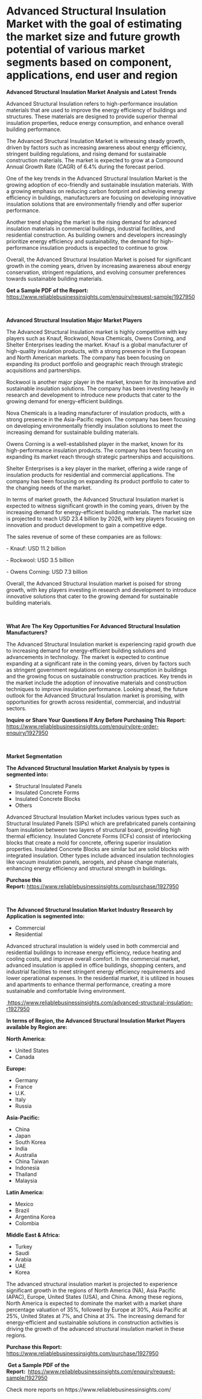<p><h1>Advanced Structural Insulation Market with the goal of estimating the market size and future growth potential of various market segments based on component, applications, end user and region</h1></p><p><strong>Advanced Structural Insulation Market Analysis and Latest Trends</strong></p>
<p><p>Advanced Structural Insulation refers to high-performance insulation materials that are used to improve the energy efficiency of buildings and structures. These materials are designed to provide superior thermal insulation properties, reduce energy consumption, and enhance overall building performance.</p><p>The Advanced Structural Insulation Market is witnessing steady growth, driven by factors such as increasing awareness about energy efficiency, stringent building regulations, and rising demand for sustainable construction materials. The market is expected to grow at a Compound Annual Growth Rate (CAGR) of 6.4% during the forecast period.</p><p>One of the key trends in the Advanced Structural Insulation Market is the growing adoption of eco-friendly and sustainable insulation materials. With a growing emphasis on reducing carbon footprint and achieving energy efficiency in buildings, manufacturers are focusing on developing innovative insulation solutions that are environmentally friendly and offer superior performance.</p><p>Another trend shaping the market is the rising demand for advanced insulation materials in commercial buildings, industrial facilities, and residential construction. As building owners and developers increasingly prioritize energy efficiency and sustainability, the demand for high-performance insulation products is expected to continue to grow.</p><p>Overall, the Advanced Structural Insulation Market is poised for significant growth in the coming years, driven by increasing awareness about energy conservation, stringent regulations, and evolving consumer preferences towards sustainable building materials.</p></p>
<p><strong>Get a Sample PDF of the Report:&nbsp;</strong> <a href="https://www.reliablebusinessinsights.com/enquiry/request-sample/1927950">https://www.reliablebusinessinsights.com/enquiry/request-sample/1927950</a></p>
<p>&nbsp;</p>
<p><strong>Advanced Structural Insulation Major Market Players</strong></p>
<p><p>The Advanced Structural Insulation market is highly competitive with key players such as Knauf, Rockwool, Nova Chemicals, Owens Corning, and Shelter Enterprises leading the market. Knauf is a global manufacturer of high-quality insulation products, with a strong presence in the European and North American markets. The company has been focusing on expanding its product portfolio and geographic reach through strategic acquisitions and partnerships.</p><p>Rockwool is another major player in the market, known for its innovative and sustainable insulation solutions. The company has been investing heavily in research and development to introduce new products that cater to the growing demand for energy-efficient buildings.</p><p>Nova Chemicals is a leading manufacturer of insulation products, with a strong presence in the Asia-Pacific region. The company has been focusing on developing environmentally friendly insulation solutions to meet the increasing demand for sustainable building materials.</p><p>Owens Corning is a well-established player in the market, known for its high-performance insulation products. The company has been focusing on expanding its market reach through strategic partnerships and acquisitions.</p><p>Shelter Enterprises is a key player in the market, offering a wide range of insulation products for residential and commercial applications. The company has been focusing on expanding its product portfolio to cater to the changing needs of the market.</p><p>In terms of market growth, the Advanced Structural Insulation market is expected to witness significant growth in the coming years, driven by the increasing demand for energy-efficient building materials. The market size is projected to reach USD 23.4 billion by 2026, with key players focusing on innovation and product development to gain a competitive edge.</p><p>The sales revenue of some of these companies are as follows:</p><p>- Knauf: USD 11.2 billion</p><p>- Rockwool: USD 3.5 billion</p><p>- Owens Corning: USD 7.3 billion</p><p>Overall, the Advanced Structural Insulation market is poised for strong growth, with key players investing in research and development to introduce innovative solutions that cater to the growing demand for sustainable building materials.</p></p>
<p>&nbsp;</p>
<p><strong>What Are The Key Opportunities For Advanced Structural Insulation Manufacturers?</strong></p>
<p><p>The Advanced Structural Insulation market is experiencing rapid growth due to increasing demand for energy-efficient building solutions and advancements in technology. The market is expected to continue expanding at a significant rate in the coming years, driven by factors such as stringent government regulations on energy consumption in buildings and the growing focus on sustainable construction practices. Key trends in the market include the adoption of innovative materials and construction techniques to improve insulation performance. Looking ahead, the future outlook for the Advanced Structural Insulation market is promising, with opportunities for growth across residential, commercial, and industrial sectors.</p></p>
<p><strong>Inquire or Share Your Questions If Any Before Purchasing This Report:</strong> <a href="https://www.reliablebusinessinsights.com/enquiry/pre-order-enquiry/1927950">https://www.reliablebusinessinsights.com/enquiry/pre-order-enquiry/1927950</a></p>
<p>&nbsp;</p>
<p><strong>Market Segmentation</strong></p>
<p><strong>The Advanced Structural Insulation Market Analysis by types is segmented into:</strong></p>
<p><ul><li>Structural Insulated Panels</li><li>Insulated Concrete Forms</li><li>Insulated Concrete Blocks</li><li>Others</li></ul></p>
<p><p>Advanced Structural Insulation Market includes various types such as Structural Insulated Panels (SIPs) which are prefabricated panels containing foam insulation between two layers of structural board, providing high thermal efficiency. Insulated Concrete Forms (ICFs) consist of interlocking blocks that create a mold for concrete, offering superior insulation properties. Insulated Concrete Blocks are similar but are solid blocks with integrated insulation. Other types include advanced insulation technologies like vacuum insulation panels, aerogels, and phase change materials, enhancing energy efficiency and structural strength in buildings.</p></p>
<p><strong>Purchase this Report:&nbsp;</strong><a href="https://www.reliablebusinessinsights.com/purchase/1927950">https://www.reliablebusinessinsights.com/purchase/1927950</a></p>
<p>&nbsp;</p>
<p><strong>The Advanced Structural Insulation Market Industry Research by Application is segmented into:</strong></p>
<p><ul><li>Commercial</li><li>Residential</li></ul></p>
<p><p>Advanced structural insulation is widely used in both commercial and residential buildings to increase energy efficiency, reduce heating and cooling costs, and improve overall comfort. In the commercial market, advanced insulation is applied in office buildings, shopping centers, and industrial facilities to meet stringent energy efficiency requirements and lower operational expenses. In the residential market, it is utilized in houses and apartments to enhance thermal performance, creating a more sustainable and comfortable living environment.</p></p>
<p><a href="https://www.reliablebusinessinsights.com/advanced-structural-insulation-r1927950">&nbsp;https://www.reliablebusinessinsights.com/advanced-structural-insulation-r1927950</a></p>
<p><strong>In terms of Region, the Advanced Structural Insulation Market Players available by Region are:</strong></p>
<p>
    <p> <strong> North America: </strong>
        <ul>
            <li>United States</li>
            <li>Canada</li>
        </ul>
        </p> 
    <p> <strong> Europe: </strong>
        <ul>
            <li>Germany</li>
            <li>France</li>
            <li>U.K.</li>
            <li>Italy</li>
            <li>Russia</li>
        </ul>
        </p> 
    <p> <strong> Asia-Pacific: </strong>
        <ul>
            <li>China</li>
            <li>Japan</li>
            <li>South Korea</li>
            <li>India</li>
            <li>Australia</li>
            <li>China Taiwan</li>
            <li>Indonesia</li>
            <li>Thailand</li>
            <li>Malaysia</li>
        </ul>
        </p> 
    <p> <strong> Latin America: </strong>
        <ul>
            <li>Mexico</li>
            <li>Brazil</li>
            <li>Argentina Korea</li>
            <li>Colombia</li>
        </ul>
        </p> 
    <p> <strong> Middle East & Africa: </strong>
        <ul>
            <li>Turkey</li>
            <li>Saudi</li>
            <li>Arabia</li>
            <li>UAE</li>
            <li>Korea</li>
        </ul>
    </p>
    </p>
<p><p>The advanced structural insulation market is projected to experience significant growth in the regions of North America (NA), Asia Pacific (APAC), Europe, United States (USA), and China. Among these regions, North America is expected to dominate the market with a market share percentage valuation of 35%, followed by Europe at 30%, Asia Pacific at 25%, United States at 7%, and China at 3%. The increasing demand for energy-efficient and sustainable solutions in construction activities is driving the growth of the advanced structural insulation market in these regions.</p></p>
<p><strong>Purchase this Report: </strong><a href="https://www.reliablebusinessinsights.com/purchase/1927950">https://www.reliablebusinessinsights.com/purchase/1927950</a></p>
<p>&nbsp;<strong>Get a Sample PDF of the Report:&nbsp;&nbsp;</strong><a href="https://www.reliablebusinessinsights.com/enquiry/request-sample/1927950">https://www.reliablebusinessinsights.com/enquiry/request-sample/1927950</a></p>
<p><strong></strong></p>
<p>Check more reports on https://www.reliablebusinessinsights.com/</p>